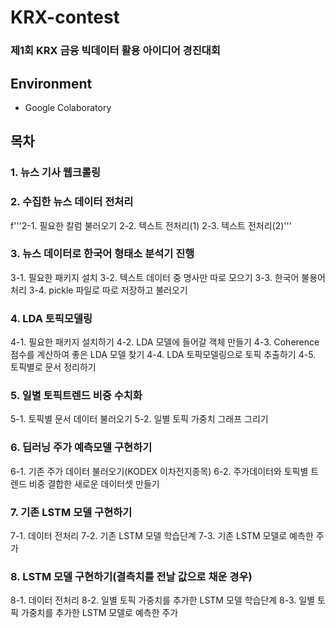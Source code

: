 # KRX-contest
### 제1회 KRX 금융 빅데이터 활용 아이디어 경진대회
### 
## Environment
- Google Colaboratory

### 
## 목차
### 1. 뉴스 기사 웹크롤링

### 2. 수집한 뉴스 데이터 전처리
f'''2-1. 필요한 칼럼 불러오기
2-2. 텍스트 전처리(1)
2-3. 텍스트 전처리(2)'''


### 3. 뉴스 데이터로 한국어 형태소 분석기 진행
3-1. 필요한 패키지 설치
3-2. 텍스트 데이터 중 명사만 따로 모으기
3-3. 한국어 불용어 처리
3-4. pickle 파일로 따로 저장하고 불러오기


### 4. LDA 토픽모델링
4-1. 필요한 패키지 설치하기
4-2. LDA 모델에 들어갈 객체 만들기
4-3. Coherence 점수를 계산하여 좋은 LDA 모델 찾기
4-4. LDA 토픽모델링으로 토픽 추출하기
4-5. 토픽별로 문서 정리하기


### 5. 일별 토픽트렌드 비중 수치화
5-1. 토픽별 문서 데이터 불러오기
5-2. 일별 토픽 가중치 그래프 그리기


### 6. 딥러닝 주가 예측모델 구현하기
6-1. 기존 주가 데이터 불러오기(KODEX 이차전지종목)
6-2. 주가데이터와 토픽별 트렌드 비중 결합한 새로운 데이터셋 만들기


### 7. 기존 LSTM 모델 구현하기
7-1. 데이터 전처리
7-2. 기존 LSTM 모델 학습단계
7-3. 기존 LSTM 모델로 예측한 주가


### 8. LSTM 모델 구현하기(결측치를 전날 값으로 채운 경우)
8-1. 데이터 전처리
8-2. 일별 토픽 가중치를 추가한 LSTM 모델 학습단계
8-3. 일별 토픽 가중치를 추가한 LSTM 모델로 예측한 주가



